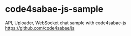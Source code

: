 # code4sabae-js-sample
 
API, Uploader, WebSocket chat sample with code4sabae-js  
https://github.com/code4sabae/js  


